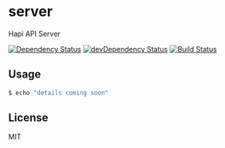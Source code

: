 # server

Hapi API Server

[![Dependency Status](https://david-dm.org/MadJukesInc/server.svg)](https://david-dm.org/MadJukesInc/server)
[![devDependency Status](https://david-dm.org/MadJukesInc/server/dev-status.svg?theme=shields.io)](https://david-dm.org/MadJukesInc/server#info=devDependencies)
[![Build Status](https://travis-ci.org/MadJukesInc/server.svg?branch=master)](https://travis-ci.org/MadJukesInc/server)


## Usage

```bash
$ echo "details coming soon"
```


## License

MIT
